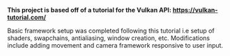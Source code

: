 <b> This project is based off of a tutorial for the Vulkan API: https://vulkan-tutorial.com/ </b>
<p> 
Basic framework setup was completed following this tutorial i.e setup of shaders, swapchains, antialiasing, window creation, etc.
Modifications include adding movement and camera framework responsive to user input. 
</p>
